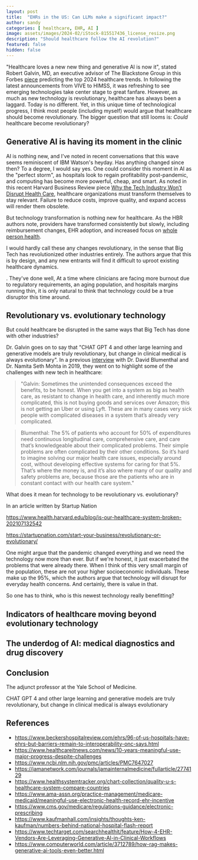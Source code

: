 ```yaml
---
layout: post
title:  "EHRs in the US: Can LLMs make a significant impact?"
author: sandy
categories: [ healthcare, EHR, AI ]
image: assets/images/2024-02/iStock-815517436_license_resize.png
description: "Should healthcare follow the AI revolution?"
featured: false
hidden: false
---
```


"Healthcare loves a new new thing and generative AI is now it", stated Robert Galvin, MD, an executive advisor of The Blackstone Group in this Forbes [piece](https://www.forbes.com/sites/sachinjain/2023/12/14/2024-healthcare-insiders-predict-the-future) predicting the top 2024 healthcare trends.  In following the latest announcements from VIVE to HIMSS, it was refreshing to see emerging technologies take center stage to great fanfare.  However, as much as new technology is revolutionary, healthcare has always been a laggard.  Today is no different.  Yet, in this unique time of technological progress, I think most people (including myself) would argue that healthcare should become revolutionary.  The bigger question that still looms is: *Could* healthcare become revolutionary?


## Generative AI is having its moment in the clinic
AI is nothing new, and I've noted in recent conversations that this wave seems reminiscent of IBM Watson's heyday.  Has anything changed since then?  To a degree, I would say yes.  One could consider this moment in AI as the "perfect storm", as hospitals look to regain profitability post-pandemic, and computing has become more powerful, cheap, and smart.  As noted in this recent Harvard Business Review piece [Why the Tech Industry Won’t Disrupt Health Care](https://hbr.org/2024/02/why-the-tech-industry-wont-disrupt-health-care), healthcare organizations must transform themselves to stay relevant.  Failure to reduce costs, improve quality, and expand access will render them obsolete.

But technology transformation is nothing new for healthcare.  As the HBR authors note, providers have transformed consistently but slowly, including reimbursement changes, EHR adoption, and increased focus on [whole person health](https://www.nccih.nih.gov/health/whole-person-health-what-you-need-to-know).  

I would hardly call these any changes revolutionary, in the sense that Big Tech has revolutionized other industries entirely.  The authors argue that this is by design, and any new entrants will find it difficult to uproot existing healthcare dynamics.

.  They've done well, At a time where clinicians are facing more burnout due to regulatory requirements, an aging population, and hospitals margins running thin, it is only natural to think that technology could be a true disruptor this time around.  


## Revolutionary vs. evolutionary technology
But could healthcare be disrupted in the same ways that Big Tech has done with other industries?  

Dr. Galvin goes on to say that "CHAT GPT 4 and other large learning and generative models are truly revolutionary, but change in clinical medical is always evolutionary".  In a previous [interview](https://catalyst.nejm.org/doi/full/10.1056/CAT.19.0619) with Dr. David Blumenthal and Dr. Namita Seth Mohta in 2019, they went on to highlight some of the challenges with new tech in healthcare:

> "Galvin:  Sometimes the unintended consequences exceed the benefits, to be honest. When you get into a system as big as health care, as resistant to change in health care, and inherently much more complicated, this is not buying goods and services over Amazon; this is not getting an Uber or using Lyft. These are in many cases very sick people with complicated diseases in a system that’s already very complicated.

> Blumenthal:  The 5% of patients who account for 50% of expenditures need continuous longitudinal care, comprehensive care, and care that’s knowledgeable about their complicated problems. Their simple problems are often complicated by their other conditions. So it’s hard to imagine solving our major health care issues, especially around cost, without developing effective systems for caring for that 5%. That’s where the money is, and it’s also where many of our quality and safety problems are, because those are the patients who are in constant contact with our health care system."

What does it mean for technology to be revolutionary vs. evolutionary?  

In an article written by Startup Nation  

https://www.health.harvard.edu/blog/is-our-healthcare-system-broken-202107132542

https://startupnation.com/start-your-business/revolutionary-or-evolutionary/


One might argue that the pandemic changed everything and we need the technology now more than ever.  But if we're honest, it just exacerbated the problems that were already there.  When I think of this very small margin of the population, these are not your higher socioeconomic individuals.  These make up the 95%, which the authors argue that technology will disrupt for everyday health concerns.  And certainly, there is value in that.

 So one has to think, who is this newest technology really benefitting? 

## Indicators of healthcare moving beyond evolutionary technology


## The underdog of AI: medical diagnostics and drug discovery


## Conclusion
The adjunct professor at the Yale School of Medicine.  

CHAT GPT 4 and other large learning and generative models are truly revolutionary, but change in clinical medical is always evolutionary


## References
+ <https://www.beckershospitalreview.com/ehrs/96-of-us-hospitals-have-ehrs-but-barriers-remain-to-interoperability-onc-says.html>
+ <https://www.healthcareitnews.com/news/10-years-meaningful-use-major-progress-despite-challenges>
+ <https://www.ncbi.nlm.nih.gov/pmc/articles/PMC7647027>
+ <https://jamanetwork.com/journals/jamainternalmedicine/fullarticle/2774129>
+ <https://www.healthsystemtracker.org/chart-collection/quality-u-s-healthcare-system-compare-countries>
+ <https://www.ama-assn.org/practice-management/medicare-medicaid/meaningful-use-electronic-health-record-ehr-incentive>
+ <https://www.cms.gov/medicare/regulations-guidance/electronic-prescribing>
+ <https://www.kaufmanhall.com/insights/thoughts-ken-kaufman/numbers-behind-national-hospital-flash-report>
+ <https://www.techtarget.com/searchhealthit/feature/How-4-EHR-Vendors-Are-Leveraging-Generative-AI-in-Clinical-Workflows>
+ <https://www.computerworld.com/article/3712789/how-rag-makes-generative-ai-tools-even-better.html>